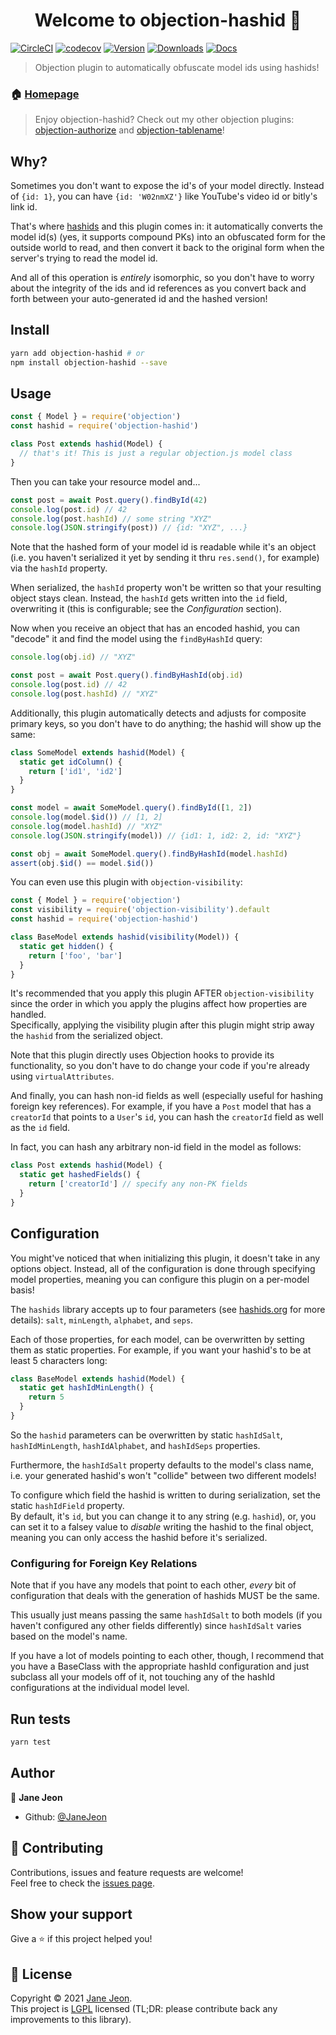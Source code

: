 <h1 align="center">Welcome to objection-hashid 👋</h1>

[![CircleCI](https://circleci.com/gh/JaneJeon/objection-hashid/tree/master.svg?style=shield)](https://circleci.com/gh/JaneJeon/objection-hashid/tree/master)
[![codecov](https://codecov.io/gh/JaneJeon/objection-hashid/branch/master/graph/badge.svg?token=ZGSKCMMEYI)](https://codecov.io/gh/JaneJeon/objection-hashid)
[![Version](https://img.shields.io/npm/v/objection-hashid)](https://www.npmjs.com/package/objection-hashid)
[![Downloads](https://img.shields.io/npm/dt/objection-hashid)](https://www.npmjs.com/package/objection-hashid)
[![Docs](https://img.shields.io/badge/docs-github-blue)](https://janejeon.github.io/objection-hashid)

> Objection plugin to automatically obfuscate model ids using hashids!

### 🏠 [Homepage](https://github.com/JaneJeon/objection-hashid)

> Enjoy objection-hashid? Check out my other objection plugins: [objection-authorize](https://github.com/JaneJeon/objection-authorize) and [objection-tablename](https://github.com/JaneJeon/objection-table-name)!

## Why?

Sometimes you don't want to expose the id's of your model directly. Instead of `{id: 1}`, you can have `{id: 'W02nmXZ'}` like YouTube's video id or bitly's link id.

That's where [hashids](https://hashids.org) and this plugin comes in: it automatically converts the model id(s) (yes, it supports compound PKs) into an obfuscated form for the outside world to read, and then convert it back to the original form when the server's trying to read the model id.

And all of this operation is _entirely_ isomorphic, so you don't have to worry about the integrity of the ids and id references as you convert back and forth between your auto-generated id and the hashed version!

## Install

```sh
yarn add objection-hashid # or
npm install objection-hashid --save
```

## Usage

```js
const { Model } = require('objection')
const hashid = require('objection-hashid')

class Post extends hashid(Model) {
  // that's it! This is just a regular objection.js model class
}
```

Then you can take your resource model and...

```js
const post = await Post.query().findById(42)
console.log(post.id) // 42
console.log(post.hashId) // some string "XYZ"
console.log(JSON.stringify(post)) // {id: "XYZ", ...}
```

Note that the hashed form of your model id is readable while it's an object (i.e. you haven't serialized it yet by sending it thru `res.send()`, for example) via the `hashId` property.

When serialized, the `hashId` property won't be written so that your resulting object stays clean. Instead, the `hashId` gets written into the `id` field, overwriting it (this is configurable; see the _Configuration_ section).

Now when you receive an object that has an encoded hashid, you can "decode" it and find the model using the `findByHashId` query:

```js
console.log(obj.id) // "XYZ"

const post = await Post.query().findByHashId(obj.id)
console.log(post.id) // 42
console.log(post.hashId) // "XYZ"
```

Additionally, this plugin automatically detects and adjusts for composite primary keys, so you don't have to do anything; the hashid will show up the same:

```js
class SomeModel extends hashid(Model) {
  static get idColumn() {
    return ['id1', 'id2']
  }
}

const model = await SomeModel.query().findById([1, 2])
console.log(model.$id()) // [1, 2]
console.log(model.hashId) // "XYZ"
console.log(JSON.stringify(model)) // {id1: 1, id2: 2, id: "XYZ"}

const obj = await SomeModel.query().findByHashId(model.hashId)
assert(obj.$id() == model.$id())
```

You can even use this plugin with `objection-visibility`:

```js
const { Model } = require('objection')
const visibility = require('objection-visibility').default
const hashid = require('objection-hashid')

class BaseModel extends hashid(visibility(Model)) {
  static get hidden() {
    return ['foo', 'bar']
  }
}
```

It's recommended that you apply this plugin AFTER `objection-visibility` since the order in which you apply the plugins affect how properties are handled.  
Specifically, applying the visibility plugin after this plugin might strip away the `hashid` from the serialized object.

Note that this plugin directly uses Objection hooks to provide its functionality, so you don't have to do change your code if you're already using `virtualAttributes`.

And finally, you can hash non-id fields as well (especially useful for hashing foreign key references). For example, if you have a `Post` model that has a `creatorId` that points to a `User`'s `id`, you can hash the `creatorId` field as well as the `id` field.

In fact, you can hash any arbitrary non-id field in the model as follows:

```js
class Post extends hashid(Model) {
  static get hashedFields() {
    return ['creatorId'] // specify any non-PK fields
  }
}
```

## Configuration

You might've noticed that when initializing this plugin, it doesn't take in any options object. Instead, all of the configuration is done through specifying model properties, meaning you can configure this plugin on a per-model basis!

The `hashids` library accepts up to four parameters (see [hashids.org](https://hashids.org) for more details): `salt`, `minLength`, `alphabet`, and `seps`.

Each of those properties, for each model, can be overwritten by setting them as static properties. For example, if you want your hashid's to be at least 5 characters long:

```js
class BaseModel extends hashid(Model) {
  static get hashIdMinLength() {
    return 5
  }
}
```

So the `hashid` parameters can be overwritten by static `hashIdSalt`, `hashIdMinLength`, `hashIdAlphabet`, and `hashIdSeps` properties.

Furthermore, the `hashIdSalt` property defaults to the model's class name, i.e. your generated hashid's won't "collide" between two different models!

To configure which field the hashid is written to during serialization, set the static `hashIdField` property.  
By default, it's `id`, but you can change it to any string (e.g. `hashid`), or, you can set it to a falsey value to _disable_ writing the hashid to the final object, meaning you can only access the hashid before it's serialized.

### Configuring for Foreign Key Relations

Note that if you have any models that point to each other, _every_ bit of configuration that deals with the generation of hashids MUST be the same.

This usually just means passing the same `hashIdSalt` to both models (if you haven't configured any other fields differently) since `hashIdSalt` varies based on the model's name.

If you have a lot of models pointing to each other, though, I recommend that you have a BaseClass with the appropriate hashId configuration and just subclass all your models off of it, not touching any of the hashId configurations at the individual model level.

## Run tests

```sh
yarn test
```

## Author

👤 **Jane Jeon**

- Github: [@JaneJeon](https://github.com/JaneJeon)

## 🤝 Contributing

Contributions, issues and feature requests are welcome!  
Feel free to check the [issues page](https://github.com/JaneJeon/objection-hashid/issues).

## Show your support

Give a ⭐️ if this project helped you!

## 📝 License

Copyright © 2021 [Jane Jeon](https://github.com/JaneJeon).  
This project is [LGPL](https://github.com/JaneJeon/objection-hashid/blob/master/LICENSE) licensed (TL;DR: please contribute back any improvements to this library).
